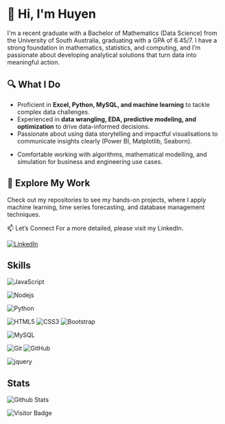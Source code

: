 # 👋 Hi, I'm Huyen

I'm a recent graduate with a Bachelor of Mathematics (Data Science) from the University of South Australia, graduating with a GPA of 6.45/7. I have a strong foundation in mathematics, statistics, and computing, and I’m passionate about developing analytical solutions that turn data into meaningful action.


## 🔍 What I Do

+ Proficient in __Excel, Python, MySQL, and machine learning__ to tackle complex data challenges.
+ Experienced in __data wrangling, EDA, predictive modeling, and optimization__ to drive data-informed decisions.
+ Passionate about using data storytelling and impactful visualisations to communicate insights clearly (Power BI, Matplotlib, Seaborn).
- Comfortable working with algorithms, mathematical modelling, and simulation for business and engineering use cases.

## 📌 Explore My Work
Check out my repositories to see my hands-on projects, where I apply machine learning, time series forecasting, and database management techniques.

📫 Let’s Connect
For a more detailed, please visit my LinkedIn.

[![LinkedIn](https://img.shields.io/badge/linkedin-%230077B5.svg?style=for-the-badge&logo=linkedin&logoColor=white)](https://www.linkedin.com/in/huyen-pham-b1a75bab/)

## Skills

![JavaScript](https://img.shields.io/badge/-JavaScript-black?style=flat-square&logo=javascript)

![Nodejs](https://img.shields.io/badge/-Nodejs-black?style=flat-square&logo=Node.js)


![Python](https://img.shields.io/badge/-Python-black?style=flat-square&logo=Python)

![HTML5](https://img.shields.io/badge/-HTML5-E34F26?style=flat-square&logo=html5&logoColor=white)
![CSS3](https://img.shields.io/badge/-CSS3-1572B6?style=flat-square&logo=css3)
![Bootstrap](https://img.shields.io/badge/-Bootstrap-563D7C?style=flat-square&logo=bootstrap)

![MySQL](https://img.shields.io/badge/-MySQL-black?style=flat-square&logo=mysql)

![Git](https://img.shields.io/badge/-Git-black?style=flat-square&logo=git)
![GitHub](https://img.shields.io/badge/-GitHub-181717?style=flat-square&logo=github)

![jquery](https://img.shields.io/badge/jQuery-0769AD?style=flat-square&logo=jquery&logoColor=white)


## Stats

![Github Stats](https://github-readme-stats.vercel.app/api?username=HuyenThiThu-Pham&count_private=true&show_icons=true&include_all_commits=true&theme=prussian&layout=compact)

![Visitor Badge](https://visitor-badge.laobi.icu/badge?page_id=HuyenThiThu-Pham.HuyenThiThu-Pham)
